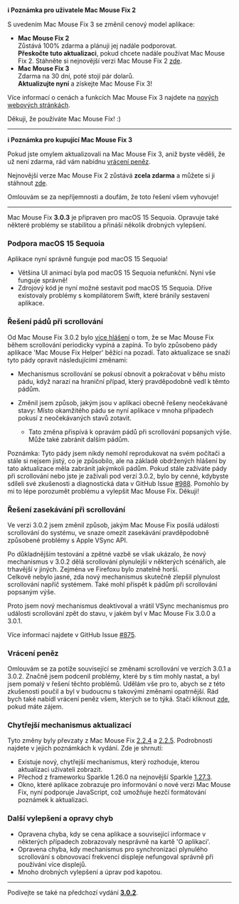**ℹ️ Poznámka pro uživatele Mac Mouse Fix 2**

S uvedením Mac Mouse Fix 3 se změnil cenový model aplikace:

- **Mac Mouse Fix 2**\
Zůstává 100% zdarma a plánuji jej nadále podporovat.\
**Přeskočte tuto aktualizaci**, pokud chcete nadále používat Mac Mouse Fix 2. Stáhněte si nejnovější verzi Mac Mouse Fix 2 [zde](https://redirect.macmousefix.com/?target=mmf2-latest).
- **Mac Mouse Fix 3**\
Zdarma na 30 dní, poté stojí pár dolarů.\
**Aktualizujte nyní** a získejte Mac Mouse Fix 3!

Více informací o cenách a funkcích Mac Mouse Fix 3 najdete na [nových webových stránkách](https://macmousefix.com/).

Děkuji, že používáte Mac Mouse Fix! :)

---

**ℹ️ Poznámka pro kupující Mac Mouse Fix 3**

Pokud jste omylem aktualizovali na Mac Mouse Fix 3, aniž byste věděli, že už není zdarma, rád vám nabídnu [vrácení peněz](https://redirect.macmousefix.com/?target=mmf-apply-for-refund).

Nejnovější verze Mac Mouse Fix 2 zůstává **zcela zdarma** a můžete si ji stáhnout [zde](https://redirect.macmousefix.com/?target=mmf2-latest).

Omlouvám se za nepříjemnosti a doufám, že toto řešení všem vyhovuje!

---

Mac Mouse Fix **3.0.3** je připraven pro macOS 15 Sequoia. Opravuje také některé problémy se stabilitou a přináší několik drobných vylepšení.

### Podpora macOS 15 Sequoia

Aplikace nyní správně funguje pod macOS 15 Sequoia!

- Většina UI animací byla pod macOS 15 Sequoia nefunkční. Nyní vše funguje správně!
- Zdrojový kód je nyní možné sestavit pod macOS 15 Sequoia. Dříve existovaly problémy s kompilátorem Swift, které bránily sestavení aplikace.

### Řešení pádů při scrollování

Od Mac Mouse Fix 3.0.2 bylo [více hlášení](https://github.com/noah-nuebling/mac-mouse-fix/issues/988) o tom, že se Mac Mouse Fix během scrollování periodicky vypíná a zapíná. To bylo způsobeno pády aplikace 'Mac Mouse Fix Helper' běžící na pozadí. Tato aktualizace se snaží tyto pády opravit následujícími změnami:

- Mechanismus scrollování se pokusí obnovit a pokračovat v běhu místo pádu, když narazí na hraniční případ, který pravděpodobně vedl k těmto pádům.
- Změnil jsem způsob, jakým jsou v aplikaci obecně řešeny neočekávané stavy: Místo okamžitého pádu se nyní aplikace v mnoha případech pokusí z neočekávaných stavů zotavit.

    - Tato změna přispívá k opravám pádů při scrollování popsaných výše. Může také zabránit dalším pádům.

Poznámka: Tyto pády jsem nikdy nemohl reprodukovat na svém počítači a stále si nejsem jistý, co je způsobilo, ale na základě obdržených hlášení by tato aktualizace měla zabránit jakýmkoli pádům. Pokud stále zažíváte pády při scrollování nebo jste je zažívali pod verzí 3.0.2, bylo by cenné, kdybyste sdíleli své zkušenosti a diagnostická data v GitHub Issue [#988](https://github.com/noah-nuebling/mac-mouse-fix/issues/988). Pomohlo by mi to lépe porozumět problému a vylepšit Mac Mouse Fix. Děkuji!

### Řešení zasekávání při scrollování

Ve verzi 3.0.2 jsem změnil způsob, jakým Mac Mouse Fix posílá události scrollování do systému, ve snaze omezit zasekávání pravděpodobně způsobené problémy s Apple VSync API.

Po důkladnějším testování a zpětné vazbě se však ukázalo, že nový mechanismus v 3.0.2 dělá scrollování plynulejší v některých scénářích, ale trhavější v jiných. Zejména ve Firefoxu bylo znatelně horší.\
Celkově nebylo jasné, zda nový mechanismus skutečně zlepšil plynulost scrollování napříč systémem. Také mohl přispět k pádům při scrollování popsaným výše.

Proto jsem nový mechanismus deaktivoval a vrátil VSync mechanismus pro události scrollování zpět do stavu, v jakém byl v Mac Mouse Fix 3.0.0 a 3.0.1.

Více informací najdete v GitHub Issue [#875](https://github.com/noah-nuebling/mac-mouse-fix/issues/875).

### Vrácení peněz

Omlouvám se za potíže související se změnami scrollování ve verzích 3.0.1 a 3.0.2. Značně jsem podcenil problémy, které by s tím mohly nastat, a byl jsem pomalý v řešení těchto problémů. Udělám vše pro to, abych se z této zkušenosti poučil a byl v budoucnu s takovými změnami opatrnější. Rád bych také nabídl vrácení peněz všem, kterých se to týká. Stačí kliknout [zde](https://redirect.macmousefix.com/?target=mmf-apply-for-refund), pokud máte zájem.

### Chytřejší mechanismus aktualizací

Tyto změny byly převzaty z Mac Mouse Fix [2.2.4](https://github.com/noah-nuebling/mac-mouse-fix/releases/tag/2.2.4) a [2.2.5](https://github.com/noah-nuebling/mac-mouse-fix/releases/tag/2.2.5). Podrobnosti najdete v jejich poznámkách k vydání. Zde je shrnutí:

- Existuje nový, chytřejší mechanismus, který rozhoduje, kterou aktualizaci uživateli zobrazit.
- Přechod z frameworku Sparkle 1.26.0 na nejnovější Sparkle [1.27.3](https://github.com/sparkle-project/Sparkle/releases/tag/1.27.3).
- Okno, které aplikace zobrazuje pro informování o nové verzi Mac Mouse Fix, nyní podporuje JavaScript, což umožňuje hezčí formátování poznámek k aktualizaci.

### Další vylepšení a opravy chyb

- Opravena chyba, kdy se cena aplikace a související informace v některých případech zobrazovaly nesprávně na kartě 'O aplikaci'.
- Opravena chyba, kdy mechanismus pro synchronizaci plynulého scrollování s obnovovací frekvencí displeje nefungoval správně při používání více displejů.
- Mnoho drobných vylepšení a úprav pod kapotou.

---

Podívejte se také na předchozí vydání [**3.0.2**](https://github.com/noah-nuebling/mac-mouse-fix/releases/tag/3.0.2).